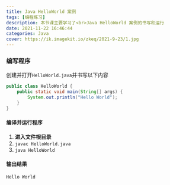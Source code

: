 ```yaml
---
title: Java HelloWorld 案例
tags: [编程练习]
description: 本节课主要学习了<br>Java HelloWorld 案例的书写和运行
date: 2021-11-22 16:46:44
categories: Java
cover: https://ik.imagekit.io/zkeq/2021-9-23/1.jpg
---
```

### 编写程序

创建并打开`HelloWorld.java`并书写以下内容

```java
public class HelloWorld {
	public static void main(String[] args) {
		System.out.println("Hello World");
	}
}
```

#### 编译并运行程序

1. **进入文件根目录**
2.  `javac HelloWorld.java`
3. `java HelloWorld`

#### 输出结果

```
Hello World
```

